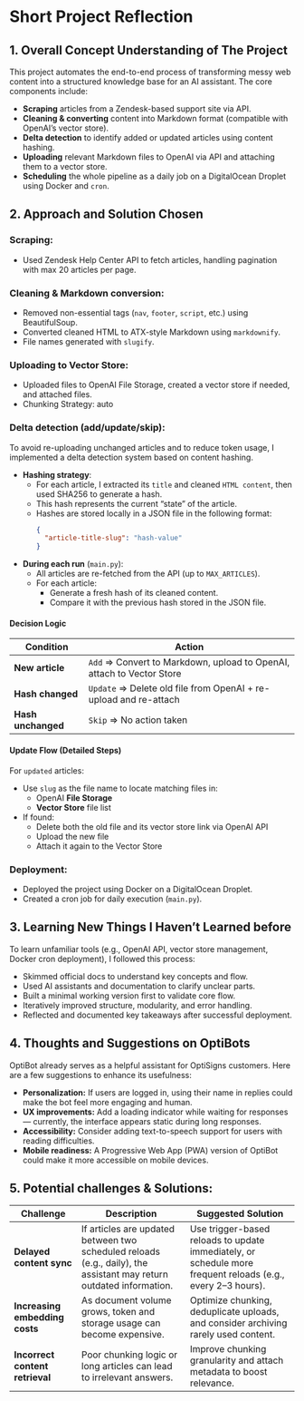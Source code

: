 # Short Project Reflection

## 1. Overall Concept Understanding of The Project

This project automates the end-to-end process of transforming messy web content into a structured knowledge base for an AI assistant. The core components include:

- **Scraping** articles from a Zendesk-based support site via API.
- **Cleaning & converting** content into Markdown format (compatible with OpenAI’s vector store).
- **Delta detection** to identify added or updated articles using content hashing.
- **Uploading** relevant Markdown files to OpenAI via API and attaching them to a vector store.
- **Scheduling** the whole pipeline as a daily job on a DigitalOcean Droplet using Docker and `cron`.

## 2. Approach and Solution Chosen

### **Scraping:**

- Used Zendesk Help Center API to fetch articles, handling pagination with max 20 articles per page.

### **Cleaning & Markdown conversion:**

- Removed non-essential tags (`nav`, `footer`, `script`, etc.) using BeautifulSoup.
- Converted cleaned HTML to ATX-style Markdown using `markdownify`.
- File names generated with `slugify`.

### **Uploading to Vector Store:**

- Uploaded files to OpenAI File Storage, created a vector store if needed, and attached files.
- Chunking Strategy: auto

### **Delta detection (add/update/skip):**

To avoid re-uploading unchanged articles and to reduce token usage, I implemented a delta detection system based on content hashing.

- **Hashing strategy**:
  - For each article, I extracted its `title` and cleaned `HTML content`, then used SHA256 to generate a hash.
  - This hash represents the current “state” of the article.
  - Hashes are stored locally in a JSON file in the following format:
    ```json
    {
      "article-title-slug": "hash-value"
    }
    ```
- **During each run** (`main.py`):
  - All articles are re-fetched from the API (up to `MAX_ARTICLES`).
  - For each article:
    - Generate a fresh hash of its cleaned content.
    - Compare it with the previous hash stored in the JSON file.

#### Decision Logic

| Condition          | Action                                                                 |
| ------------------ | ---------------------------------------------------------------------- |
| **New article**    | `Add` => Convert to Markdown, upload to OpenAI, attach to Vector Store |
| **Hash changed**   | `Update` => Delete old file from OpenAI + re-upload and re-attach      |
| **Hash unchanged** | `Skip` => No action taken                                              |

#### Update Flow (Detailed Steps)

For `updated` articles:

- Use `slug` as the file name to locate matching files in:
  - OpenAI **File Storage**
  - **Vector Store** file list
- If found:
  - Delete both the old file and its vector store link via OpenAI API
  - Upload the new file
  - Attach it again to the Vector Store

### **Deployment:**

- Deployed the project using Docker on a DigitalOcean Droplet.
- Created a cron job for daily execution (`main.py`).

## 3. Learning New Things I Haven’t Learned before

To learn unfamiliar tools (e.g., OpenAI API, vector store management, Docker cron deployment), I followed this process:

- Skimmed official docs to understand key concepts and flow.
- Used AI assistants and documentation to clarify unclear parts.
- Built a minimal working version first to validate core flow.
- Iteratively improved structure, modularity, and error handling.
- Reflected and documented key takeaways after successful deployment.

## 4. Thoughts and Suggestions on OptiBots

OptiBot already serves as a helpful assistant for OptiSigns customers. Here are a few suggestions to enhance its usefulness:

- **Personalization:** If users are logged in, using their name in replies could make the bot feel more engaging and human.
- **UX improvements:** Add a loading indicator while waiting for responses — currently, the interface appears static during long responses.
- **Accessibility:** Consider adding text-to-speech support for users with reading difficulties.
- **Mobile readiness:** A Progressive Web App (PWA) version of OptiBot could make it more accessible on mobile devices.

## 5. Potential challenges & Solutions:

| Challenge                       | Description                                                                                                         | Suggested Solution                                                                                          |
| ------------------------------- | ------------------------------------------------------------------------------------------------------------------- | ----------------------------------------------------------------------------------------------------------- |
| **Delayed content sync**        | If articles are updated between two scheduled reloads (e.g., daily), the assistant may return outdated information. | Use trigger-based reloads to update immediately, or schedule more frequent reloads (e.g., every 2–3 hours). |
| **Increasing embedding costs**  | As document volume grows, token and storage usage can become expensive.                                             | Optimize chunking, deduplicate uploads, and consider archiving rarely used content.                         |
| **Incorrect content retrieval** | Poor chunking logic or long articles can lead to irrelevant answers.                                                | Improve chunking granularity and attach metadata to boost relevance.                                        |
